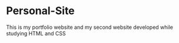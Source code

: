 # Personal-Site
This is my portfolio website and my second website developed while studying HTML and CSS
